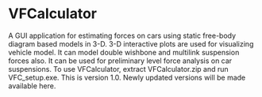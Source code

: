 # VFCalculator
A GUI application for estimating forces on cars using static free-body diagram based models in 3-D.
3-D interactive plots are used for visualizing vehicle model.
It can model double wishbone and multilink suspension forces also.
It can be used for preliminary level force analysis on car suspensions.
To use VFCalculator, extract VFCalculator.zip and run VFC_setup.exe.
This is version 1.0. Newly updated versions will be made available here.
